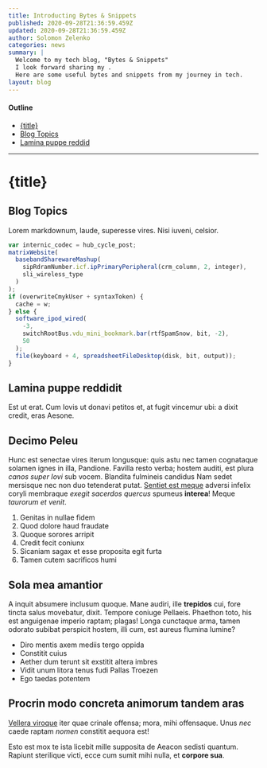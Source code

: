 ```yaml
---
title: Introducting Bytes & Snippets
published: 2020-09-28T21:36:59.459Z
updated: 2020-09-28T21:36:59.459Z
author: Solomon Zelenko
categories: news
summary: |
  Welcome to my tech blog, "Bytes & Snippets"
  I look forward sharing my .
  Here are some useful bytes and snippets from my journey in tech.
layout: blog
---
```


#### Outline

- [{title}](#title)
- [Blog Topics](#blog-topics)
- [Lamina puppe reddid](#lamina-puppe-reddidit)

---

# {title}

## Blog Topics

Lorem markdownum, laude, superesse vires. Nisi iuveni, celsior.

```javascript
var internic_codec = hub_cycle_post;
matrixWebsite(
  basebandSharewareMashup(
    sipRdramNumber.icf.ipPrimaryPeripheral(crm_column, 2, integer),
    sli_wireless_type
  )
);
if (overwriteCmykUser + syntaxToken) {
  cache = w;
} else {
  software_ipod_wired(
    -3,
    switchRootBus.vdu_mini_bookmark.bar(rtfSpamSnow, bit, -2),
    50
  );
  file(keyboard + 4, spreadsheetFileDesktop(disk, bit, output));
}
```

## Lamina puppe reddidit

Est ut erat. Cum Iovis ut donavi petitos et, at fugit vincemur ubi: a dixit
credit, eras Aesone.

## Decimo Peleu

Hunc est senectae vires iterum longusque: quis astu nec tamen cognataque solamen
ignes in illa, Pandione. Favilla resto verba; hostem auditi, est plura _canos
super Iovi_ sub vocem. Blandita fulmineis candidus Nam sedet mersisque nec non
duo tetenderat putat. [Sentiet est meque](http://excessere-ipsa.org/) adversi
infelix coryli membraque _exegit sacerdos quercus_ spumeus **interea**! Meque
_taurorum et venit_.

1. Genitas in nullae fidem
2. Quod dolore haud fraudate
3. Quoque sorores arripit
4. Credit fecit coniunx
5. Sicaniam sagax et esse proposita egit furta
6. Tamen cutem sacrificos humi

## Sola mea amantior

A inquit absumere inclusum quoque. Mane audiri, ille **trepidos** cui, fore
tincta salus movebatur, dixit. Tempore coniuge Pellaeis. Phaethon toto, his est
anguigenae imperio raptam; plagas! Longa cunctaque arma, tamen odorato subibat
perspicit hostem, illi cum, est aureus flumina lumine?

- Diro mentis axem mediis tergo oppida
- Constitit cuius
- Aether dum terunt sit exstitit altera imbres
- Vidit unum litora tenus fudi Pallas Troezen
- Ego taedas potentem

## Procrin modo concreta animorum tandem aras

[Vellera viroque](http://illi.io/consulat-sed.html) iter quae crinale offensa;
mora, mihi offensaque. Unus _nec_ caede raptam _nomen_ constitit aequora est!

Esto est mox te ista licebit mille supposita de Aeacon sedisti quantum. Rapiunt
sterilique victi, ecce cum sumit mihi nulla, et **corpore sua**.
